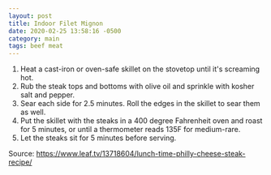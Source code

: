 ```yaml
---
layout: post
title: Indoor Filet Mignon
date: 2020-02-25 13:58:16 -0500
category: main
tags: beef meat
---
```

<ol>
 	<li>Heat a cast-iron or oven-safe skillet on the stovetop until it's screaming hot.</li>
 	<li>Rub the steak tops and bottoms with olive oil and sprinkle with kosher salt and pepper.</li>
 	<li>Sear each side for 2.5 minutes. Roll the edges in the skillet to sear them as well.</li>
 	<li>Put the skillet with the steaks in a 400 degree Fahrenheit oven and roast for 5 minutes, or until a thermometer reads 135F for medium-rare.</li>
 	<li>Let the steaks sit for 5 minutes before serving.</li>
</ol>
Source: <a href="https://www.leaf.tv/13718604/lunch-time-philly-cheese-steak-recipe/">https://www.leaf.tv/13718604/lunch-time-philly-cheese-steak-recipe/</a>
